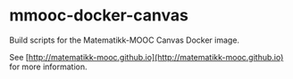 mmooc-docker-canvas
===================

Build scripts for the Matematikk-MOOC Canvas Docker image.

See
[http://matematikk-mooc.github.io](http://matematikk-mooc.github.io)
for more information.
